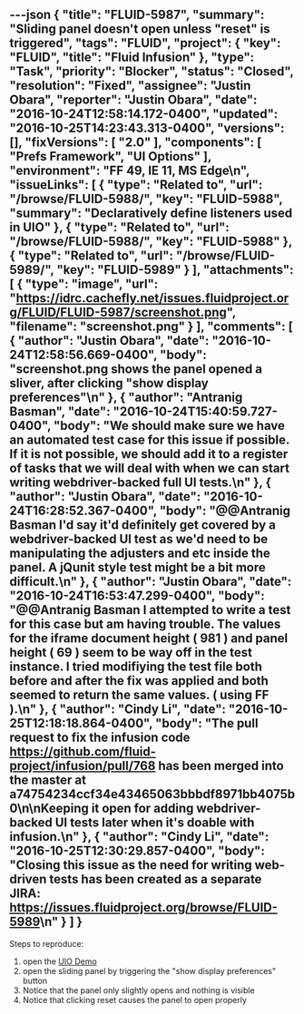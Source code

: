 ---json
{
  "title": "FLUID-5987",
  "summary": "Sliding panel doesn't open unless \"reset\" is triggered",
  "tags": "FLUID",
  "project": {
    "key": "FLUID",
    "title": "Fluid Infusion"
  },
  "type": "Task",
  "priority": "Blocker",
  "status": "Closed",
  "resolution": "Fixed",
  "assignee": "Justin Obara",
  "reporter": "Justin Obara",
  "date": "2016-10-24T12:58:14.172-0400",
  "updated": "2016-10-25T14:23:43.313-0400",
  "versions": [],
  "fixVersions": [
    "2.0"
  ],
  "components": [
    "Prefs Framework",
    "UI Options"
  ],
  "environment": "FF 49, IE 11, MS Edge\n",
  "issueLinks": [
    {
      "type": "Related to",
      "url": "/browse/FLUID-5988/",
      "key": "FLUID-5988",
      "summary": "Declaratively define listeners used in UIO"
    },
    {
      "type": "Related to",
      "url": "/browse/FLUID-5988/",
      "key": "FLUID-5988"
    },
    {
      "type": "Related to",
      "url": "/browse/FLUID-5989/",
      "key": "FLUID-5989"
    }
  ],
  "attachments": [
    {
      "type": "image",
      "url": "https://idrc.cachefly.net/issues.fluidproject.org/FLUID/FLUID-5987/screenshot.png",
      "filename": "screenshot.png"
    }
  ],
  "comments": [
    {
      "author": "Justin Obara",
      "date": "2016-10-24T12:58:56.669-0400",
      "body": "screenshot.png shows the panel opened a sliver, after clicking \"show display preferences\"\n"
    },
    {
      "author": "Antranig Basman",
      "date": "2016-10-24T15:40:59.727-0400",
      "body": "We should make sure we have an automated test case for this issue if possible. If it is not possible, we should add it to a register of tasks that we will deal with when we can start writing webdriver-backed full UI tests.\n"
    },
    {
      "author": "Justin Obara",
      "date": "2016-10-24T16:28:52.367-0400",
      "body": "@@Antranig Basman I'd say it'd definitely get covered by a webdriver-backed UI test as we'd need to be manipulating the adjusters and etc inside the panel. A jQunit style test might be a bit more difficult.\n"
    },
    {
      "author": "Justin Obara",
      "date": "2016-10-24T16:53:47.299-0400",
      "body": "@@Antranig Basman I attempted to write a test for this case but am having trouble. The values for the iframe document height ( 981 ) and panel height ( 69 ) seem to be way off in the test instance. I tried modifiying the test file both before and after the fix was applied and both seemed to return the same values. ( using FF ).\n"
    },
    {
      "author": "Cindy Li",
      "date": "2016-10-25T12:18:18.864-0400",
      "body": "The pull request to fix the infusion code <https://github.com/fluid-project/infusion/pull/768> has been merged into the master at a74754234ccf34e43465063bbbdf8971bb4075b0\n\nKeeping it open for adding webdriver-backed UI tests later when it's doable with infusion.\n"
    },
    {
      "author": "Cindy Li",
      "date": "2016-10-25T12:30:29.857-0400",
      "body": "Closing this issue as the need for writing web-driven tests has been created as a separate JIRA: <https://issues.fluidproject.org/browse/FLUID-5989>\n"
    }
  ]
}
---
Steps to reproduce:

1. open the [UIO Demo](http://build.fluidproject.org/infusion/demos/uiOptions/)
2. open the sliding panel by triggering the "show display preferences" button
3. Notice that the panel only slightly opens and nothing is visible
4. Notice that clicking reset causes the panel to open properly

        